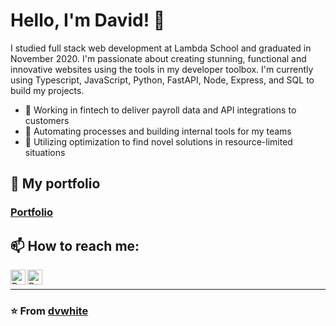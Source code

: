 # Hello, I'm David! 👋
I studied full stack web development at Lambda School and graduated in November 2020. I'm passionate about creating stunning, functional and innovative websites using the tools in my developer toolbox. I'm currently using Typescript, JavaScript, Python, FastAPI, Node, Express, and SQL to build my projects.
  
- 🚀 Working in fintech to deliver payroll data and API integrations to customers
- 🤖 Automating processes and building internal tools for my teams
- 🔀 Utilizing optimization to find novel solutions in resource-limited situations

## 🔭 My portfolio
### [Portfolio](https://www.davidwhitedev.com/)

## 📫 How to reach me:
<a href="https://twitter.com/davidwhitedev">
  <img align="left" alt="David White's Dev Twitter" width="24px" src="https://cdn.jsdelivr.net/npm/simple-icons@v3/icons/twitter.svg" />
</a>
<a href="https://www.linkedin.com/in/david-white-dev/">
  <img align="left" alt="David White's Linkedin" width="24px" src="https://cdn.jsdelivr.net/npm/simple-icons@v3/icons/linkedin.svg" />
</a><br>

___
### ⭐️ From [dvwhite](https://github.com/dvwhite)
 
